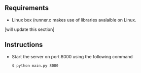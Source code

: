 Requirements
------------

- Linux box (runner.c makes use of libraries avalaible on Linux.

[will update this section]


Instructions
------------

- Start the server on port 8000 using the following command    

    `$ python main.py 8000`
